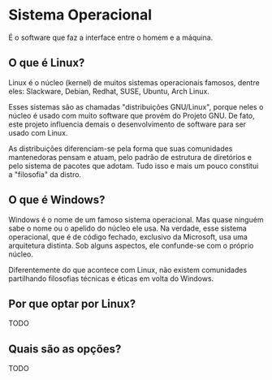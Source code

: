 # Sistema Operacional

É o software que faz a interface entre o homem e a máquina.

## O que é Linux?

Linux é o núcleo (kernel) de muitos sistemas operacionais famosos, dentre eles: Slackware, Debian, Redhat, SUSE, Ubuntu, Arch Linux.

Esses sistemas são as chamadas "distribuições GNU/Linux", porque neles o núcleo é usado com muito software que provém do Projeto GNU. De fato, este projeto influencia demais o desenvolvimento de software para ser usado com Linux.

As distribuições diferenciam-se pela forma que suas comunidades mantenedoras pensam e atuam, pelo padrão de estrutura de diretórios e pelo sistema de pacotes<!-- TODO: hiperligar artigo, quando ele existir --> que adotam. Tudo isso e mais um pouco constitui a "filosofia" da distro.

## O que é Windows?

Windows é o nome de um famoso sistema operacional. Mas quase ninguém sabe o nome ou o apelido do núcleo ele usa. Na verdade, esse sistema operacional, que é de código fechado, exclusivo da Microsoft, usa uma arquitetura distinta. Sob alguns aspectos, ele confunde-se com o próprio núcleo.

Diferentemente do que acontece com Linux, não existem comunidades partilhando filosofias técnicas e éticas em volta do Windows.

## Por que optar por Linux?

TODO

## Quais são as opções?

TODO
